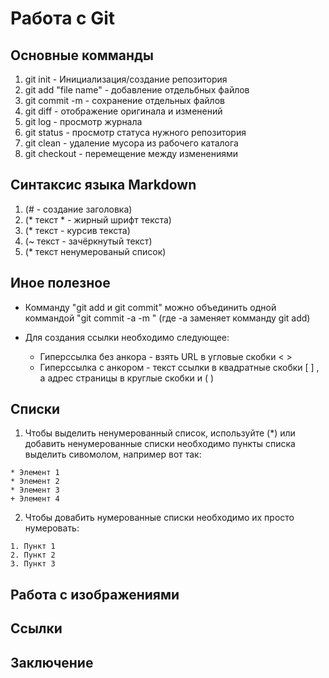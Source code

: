 # Работа с Git

## Основные комманды

1. git init - Инициализация/создание репозитория
2. git add "file name" - добавление отдельбных файлов
3. git commit -m - сохранение отдельных файлов
4. git diff - отображение оригинала и изменений
5. git log - просмотр журнала
6. git status - просмотр статуса нужного репозитория
7. git clean - удаление мусора из рабочего каталога
8. git checkout - перемещение между изменениями

## Синтаксис языка Markdown

1. (# - создание заголовка)
2. (* текст * - жирный шрифт текста)
3. (* текст - курсив текста)
4. (~ текст - зачёркнутый текст)
5. (* текст ненумерованый список)

## Иное полезное

* Комманду "git add и git commit" можно объединить одной коммандой "git commit -a -m " (где -a заменяет комманду git add)
* Для создания ссылки необходимо следующее:
  
  *  Гиперссылка без анкора - взять URL в угловые скобки <    >
  *  Гиперссылка с анкором - текст ссылки в квадратные скобки [   ] , а адрес страницы в круглые скобки и (    ) 

## Списки


  1. Чтобы выделить ненумерованный список, используйте (*)  или добавить ненумерованные списки необходимо пункты списка выделить сивомолом, например вот так:

    * Элемент 1
    * Элемент 2
    * Элемент 3
    + Элемент 4

  2. Чтобы довабить нумерованные списки необходимо их просто нумеровать:
  
    1. Пункт 1
    2. Пункт 2
    3. Пункт 3


## Работа с изображениями 

## Ссылки 

## Заключение
